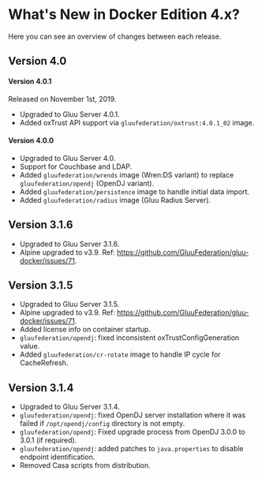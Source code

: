 # What's New in Docker Edition 4.x?

Here you can see an overview of changes between each release.

## Version 4.0

#### Version 4.0.1

Released on November 1st, 2019.

* Upgraded to Gluu Server 4.0.1.
* Added oxTrust API support via `gluufederation/oxtrust:4.0.1_02` image.

#### Version 4.0.0

* Upgraded to Gluu Server 4.0.
* Support for Couchbase and LDAP.
* Added `gluufederation/wrends` image (Wren:DS variant) to replace `gluufederation/opendj` (OpenDJ variant).
* Added `gluufederation/persistence` image to handle initial data import.
* Added `gluufederation/radius` image (Gluu Radius Server).

## Version 3.1.6

* Upgraded to Gluu Server 3.1.6.
* Alpine upgraded to v3.9. Ref: https://github.com/GluuFederation/gluu-docker/issues/71.

## Version 3.1.5

* Upgraded to Gluu Server 3.1.5.
* Alpine upgraded to v3.9. Ref: https://github.com/GluuFederation/gluu-docker/issues/71.
* Added license info on container startup.
* `gluufederation/opendj`: fixed inconsistent oxTrustConfigGeneration value.
* Added `gluufederation/cr-rotate` image to handle IP cycle for CacheRefresh.

## Version 3.1.4

* Upgraded to Gluu Server 3.1.4.
* `gluufederation/opendj`: fixed OpenDJ server installation where it was failed if `/opt/opendj/config` directory is not empty.
* `gluufederation/opendj`: Fixed upgrade process from OpenDJ 3.0.0 to 3.0.1 (if required).
* `gluufederation/opendj`: added patches to `java.properties` to disable endpoint identification.
* Removed Casa scripts from distribution.
